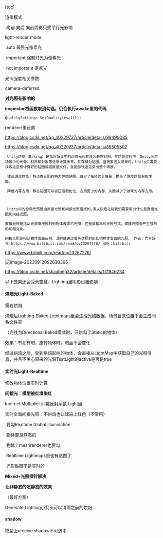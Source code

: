 [toc]



渲染模式

​	向前 向后 向前阴影只受平行光影响

light-render mode

​	auto 最强光像素光

​	important 强制灯光为像素光

​	not important 定点光



光照强度相关参数

camera-deferred



**对光照有影响的**

**inspector将函数取消勾选，仍会执行awake里的代码**

```
QualitySettings.SetQualityLevel(1);
```



renderer里设置

https://blog.csdn.net/qq_40229737/article/details/89499085

https://blog.csdn.net/qq_40229737/article/details/89505502





     Unity烘焙（Baking）是指将场景中的动态光照转换为静态贴图。在烘焙过程中，Unity会将场景中的光源、材质和对象等信息计算出来，并存储为贴图。当玩家进入场景时，Unity只需要读取这些预计算好的贴图或者数据文件，就能够快速渲染出整个场景。
    
     提高游戏性能：将动态光照转换为静态贴图，减少了每帧的计算量，提高了游戏的帧率和性能。
    
     降低内存占用：静态贴图可以被压缩和优化，占用更少的内存，从而减少了游戏的内存占用。



     Unity中的全局光照是由直接光照和间接光照组成的,所以烘焙之前我们需要明白什么是直接光照和间接光照。
    
    直接光照是指从光源直接照射到物体表面的光照，它是最基本的光照形式。直接光照会产生强烈的明暗对比。
    
    间接光照是指从物体表面反射、漫射或透过后再次照射到其他物体表面的光照。 作者：六合辞畏 https://www.bilibili.com/read/cv23267276/ 出处：bilibili

https://www.bilibili.com/read/cv23267276/

![image-20230912092630395](C:\Users\30998\AppData\Roaming\Typora\typora-user-images\image-20230912092630395.png)



https://blog.csdn.net/shaobing32/article/details/131946234       

以下效果还会受天空盒、Lighting里阴影设置影响

#### 烘焙光Light-Baked

需要烘焙

烘焙后Lighting-Baked Lightmaps里会生成光照数据，场景目录位置下会生成同名文件夹

（光线为Directional Baked模式时，只烘勾了Static的物体）

效果：有亮有暗，旋转物体时，暗面不会变化



经过烘焙之后，受到烘焙影响的物体，会直接从LightMap中获取自己的光照信息，并且不关心原来的光源TestLight的active是否是true

#### 实时光Light-Realtime

修改物体位置实时计算

**间接光：模型被红墙染红**

Indirect Multiplier 间接反射系数 Light里

 



实时全局间接光照：不烘焙也让球染上红色（不常用）

​	要勾Realtime Global Illumination   

​	物体要是静态的

​    物体上meshrenderer也要勾

​	Realtime Lightmaps里也有贴图了

​	光影贴图不是实时的



**Mixed+光照探针解决**

**让非静态的吃静态的效果**

（最好方案）



Generate Lighting小箭头可以清除之前的烘焙



#### shadow

模型上receive shadow不可选中















